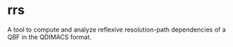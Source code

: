 # rrs
A tool to compute and analyze reflexive resolution-path dependencies of a QBF in the QDIMACS format.
